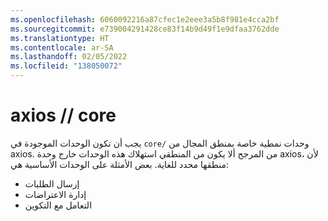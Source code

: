```yaml
---
ms.openlocfilehash: 6060092216a87cfec1e2eee3a5b8f981e4cca2bf
ms.sourcegitcommit: e739004291428ce83f14b9d49f1e9dfaa3762dde
ms.translationtype: HT
ms.contentlocale: ar-SA
ms.lasthandoff: 02/05/2022
ms.locfileid: "138050072"
---
```

# <a name="axios--core"></a>axios // core

يجب أن تكون الوحدات الموجودة في `core/` وحدات نمطية خاصة بمنطق المجال من axios. من المرجح ألا يكون من المنطقي استهلاك هذه الوحدات خارج وحدة axios، لأن منطقها محدد للغاية. بعض الأمثلة على الوحدات الأساسية هي:

- إرسال الطلبات
- إدارة الاعتراضات
- التعامل مع التكوين
